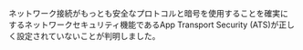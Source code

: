 
ネットワーク接続がもっとも安全なプロトコルと暗号を使用することを確実にするネットワークセキュリティ機能であるApp Transport Security (ATS)が正しく設定されていないことが判明しました。
